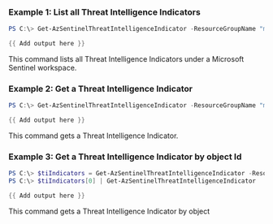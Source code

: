### Example 1: List all Threat Intelligence Indicators
```powershell
PS C:\> Get-AzSentinelThreatIntelligenceIndicator -ResourceGroupName "myResourceGroupName" -workspaceName "myWorkspaceName"

{{ Add output here }}
```

This command lists all Threat Intelligence Indicators under a Microsoft Sentinel workspace.

### Example 2: Get a Threat Intelligence Indicator
```powershell
PS C:\> Get-AzSentinelThreatIntelligenceIndicator -ResourceGroupName "myResourceGroupName" -workspaceName "myWorkspaceName" -Name "myBookmarkName"

{{ Add output here }}
```

This command gets a Threat Intelligence Indicator.

### Example 3: Get a Threat Intelligence Indicator by object Id
```powershell
PS C:\> $tiIndicators = Get-AzSentinelThreatIntelligenceIndicator -ResourceGroupName "myResourceGroupName" -workspaceName "myWorkspaceName"
PS C:\> $tiIndicators[0] | Get-AzSentinelThreatIntelligenceIndicator

{{ Add output here }}
```

This command gets a Threat Intelligence Indicator by object